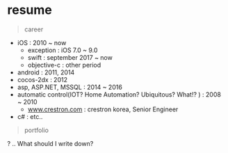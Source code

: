 # resume

> career
- iOS : 2010 ~ now
	- exception : iOS 7.0 ~ 9.0
	- swift : september 2017 ~ now
	- objective-c : other period
- android : 2011, 2014
- cocos-2dx : 2012
- asp, ASP.NET, MSSQL : 2014 ~ 2016
- automatic control(IOT? Home Automation? Ubiquitous? What!? ) : 2008 ~ 2010 
	- www.crestron.com : crestron korea, Senior Engineer
- c# : etc..

> portfolio

? ..
What should I write down?

